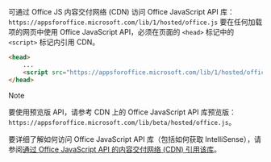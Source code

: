 可通过 Office JS 内容交付网络 (CDN) 访问 Office JavaScript API 库：`https://appsforoffice.microsoft.com/lib/1/hosted/office.js` 要在任何加载项的网页中使用 Office JavaScript API，必须在页面的 `<head>` 标记中的 `<script>` 标记内引用 CDN。

```html
<head>
    ...
    <script src="https://appsforoffice.microsoft.com/lib/1/hosted/office.js" type="text/javascript"></script>
</head>
```

> [!NOTE]
> 要使用预览版 API，请参考 CDN 上的 Office JavaScript API 库预览版：`https://appsforoffice.microsoft.com/lib/beta/hosted/office.js`。

要详细了解如何访问 Office JavaScript API 库（包括如何获取 IntelliSense），请参阅[通过 Office JavaScript API 的内容交付网络 (CDN) 引用该库](../develop/referencing-the-javascript-api-for-office-library-from-its-cdn.md)。